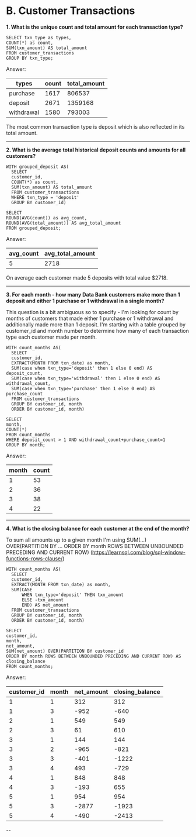 # B. Customer Transactions


**1. What is the unique count and total amount for each transaction type?**

```
SELECT txn_type as types, 
COUNT(*) as count, 
SUM(txn_amount) AS total_amount
FROM customer_transactions
GROUP BY txn_type;
```

Answer:


| types      | count | total_amount |
| ---------- | ----- | ------------ |
| purchase   | 1617  | 806537       |
| deposit    | 2671  | 1359168      |
| withdrawal | 1580  | 793003       |


The most common transaction type is deposit which is also reflected in its total amount.

---

**2. What is the average total historical deposit counts and amounts for all customers?**


```
WITH grouped_deposit AS(
  SELECT 
  customer_id,
  COUNT(*) as count, 
  SUM(txn_amount) AS total_amount
  FROM customer_transactions
  WHERE txn_type = 'deposit'
  GROUP BY customer_id)

SELECT 
ROUND(AVG(count)) as avg_count, 
ROUND(AVG(total_amount)) AS avg_total_amount
FROM grouped_deposit;
```

Answer:

| avg_count | avg_total_amount |
| --------- | ---------------- |
| 5         | 2718             |


On average each customer made 5 deposits with total value $2718.

---

**3. For each month - how many Data Bank customers make more than 1 deposit and either 1 purchase or 1 withdrawal in a single month?**

This question is a bit ambiguous so to specify - I'm looking for count by months of customers that made either 1 purchase or 1 withdrawal and additionally made more than 1 deposit. I'm starting with a table grouped by customer_id and month number to determine how many of each transaction type each customer made per month.


```
WITH count_months AS(
  SELECT 
  customer_id, 
  EXTRACT(MONTH FROM txn_date) as month, 
  SUM(case when txn_type='deposit' then 1 else 0 end) AS deposit_count,
  SUM(case when txn_type='withdrawal' then 1 else 0 end) AS withdrawal_count,
  SUM(case when txn_type='purchase' then 1 else 0 end) AS purchase_count
  FROM customer_transactions
  GROUP BY customer_id, month
  ORDER BY customer_id, month)

SELECT 
month, 
COUNT(*) 
FROM count_months 
WHERE deposit_count > 1 AND withdrawal_count+purchase_count=1
GROUP BY month;
```

Answer:

| month | count |
| ----- | ----- |
| 1     | 53    |
| 2     | 36    |
| 3     | 38    |
| 4     | 22    |

---

**4. What is the closing balance for each customer at the end of the month?**

To sum all amounts up to a given month I'm using SUM(...) OVER(PARTITION BY ...
ORDER BY month ROWS BETWEEN UNBOUNDED PRECEDING AND CURRENT ROW)
(https://learnsql.com/blog/sql-window-functions-rows-clause/)


```
WITH count_months AS(
  SELECT 
  customer_id, 
  EXTRACT(MONTH FROM txn_date) as month, 
  SUM(CASE
      WHEN txn_type='deposit' THEN txn_amount
      ELSE -txn_amount
      END) AS net_amount
  FROM customer_transactions
  GROUP BY customer_id, month
  ORDER BY customer_id, month)

SELECT 
customer_id, 
month, 
net_amount,
SUM(net_amount) OVER(PARTITION BY customer_id
ORDER BY month ROWS BETWEEN UNBOUNDED PRECEDING AND CURRENT ROW) AS closing_balance
FROM count_months;

```

Answer:

| customer_id | month | net_amount | closing_balance |
| ----------- | ----- | ---------- | --------------- |
| 1           | 1     | 312        | 312             |
| 1           | 3     | -952       | -640            |
| 2           | 1     | 549        | 549             |
| 2           | 3     | 61         | 610             |
| 3           | 1     | 144        | 144             |
| 3           | 2     | -965       | -821            |
| 3           | 3     | -401       | -1222           |
| 3           | 4     | 493        | -729            |
| 4           | 1     | 848        | 848             |
| 4           | 3     | -193       | 655             |
| 5           | 1     | 954        | 954             |
| 5           | 3     | -2877      | -1923           |
| 5           | 4     | -490       | -2413           |


--
